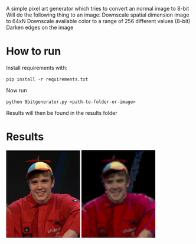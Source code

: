 A simple pixel art generator which tries to convert an normal image to 8-bit
Will do the following thing to an image:
Downscale spatial dimension image to 64xN
Downscale available color to a range of 256 different values (8-bit)
Darken edges on the image

# How to run
Install requirements with:

```
pip install -r requirements.txt
```

Now run
```
python 8bitgenerator.py <path-to-folder-or-image>
```
Results will then be found in the results folder

# Results

<img src="https://github.com/magsyg/8bitpixelartgenerator/blob/master/test/images/1.jpg" width="200">
<img src="https://github.com/magsyg/8bitpixelartgenerator/blob/master/test/results/pixel_1.png" width="200">